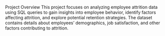 Project Overview
This project focuses on analyzing employee attrition data using SQL queries to gain insights into employee behavior, identify factors affecting attrition, and explore potential retention strategies. The dataset contains details about employees’ demographics, job satisfaction, and other factors contributing to attrition.

